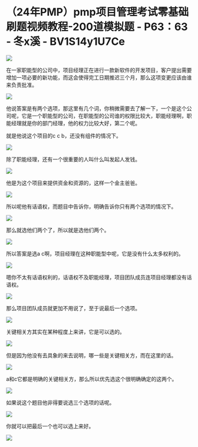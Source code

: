 # （24年PMP）pmp项目管理考试零基础刷题视频教程-200道模拟题 - P63：63 - 冬x溪 - BV1S14y1U7Ce

![](img/bb814ab773a09d3e58eecf749ccf7197_0.png)

在一家职能型的公司中，项目经理正在进行一款新软件的开发项目，客户提出需要增加一项必要的新功能，而这会使得完工日期推迟三个月，那么这项变更应该由谁来负责批准。



![](img/bb814ab773a09d3e58eecf749ccf7197_2.png)

他说答案是有两个选项，那这里有几个词，你稍微需要去了解一下，一个是这个公司呢，它是一个职能型的公司，在职能型的公司谁的权限比较大，职能经理啊，职能经理就是你的部门经理，他的权力比较大好，第二个呢。

就是他说这个项目的c c b，还没有组件的情况下。

![](img/bb814ab773a09d3e58eecf749ccf7197_4.png)

除了职能经理，还有一个很重要的人叫什么叫发起人发钱。

![](img/bb814ab773a09d3e58eecf749ccf7197_6.png)

他是为这个项目来提供资金和资源的，这样一个金主爸爸。

![](img/bb814ab773a09d3e58eecf749ccf7197_8.png)

所以呢他有话语权，而题目中告诉你，明确告诉你只有两个选项的情况下。

![](img/bb814ab773a09d3e58eecf749ccf7197_10.png)

那么就选他们两个了，所以就是选他们两个。

![](img/bb814ab773a09d3e58eecf749ccf7197_12.png)

所以答案是选a c啊，项目经理在这种职能型中呢，它是没有什么太多权利的。

![](img/bb814ab773a09d3e58eecf749ccf7197_14.png)

嗯你不太有话语权利的，话语权不及职能经理，项目团队成员连项目经理都没有话语权。

![](img/bb814ab773a09d3e58eecf749ccf7197_16.png)

那么项目团队成员就更加不用说了，至于说最后一个选项。

![](img/bb814ab773a09d3e58eecf749ccf7197_18.png)

关键相关方其实在某种程度上来讲，它是可以选的。

![](img/bb814ab773a09d3e58eecf749ccf7197_20.png)

但是因为他没有去具象的来去说明，哪一些是关键相关方，而在这里的话。

![](img/bb814ab773a09d3e58eecf749ccf7197_22.png)

a和c它都是明确的关键相关方，那么所以优先选这个很明确确定的这两个。

![](img/bb814ab773a09d3e58eecf749ccf7197_24.png)

如果说这个题目他非得要说选三个选项的话呢。

![](img/bb814ab773a09d3e58eecf749ccf7197_26.png)

你就可以把最后一个也可以选上来好。

![](img/bb814ab773a09d3e58eecf749ccf7197_28.png)